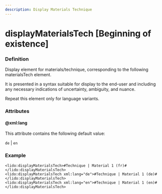 ```yaml
---
description: Display Materials Technique
---
```


# displayMaterialsTech \[Beginning of existence\]

### Definition

Display element for materials/technique, corresponding to the following materialsTech element.

It is presented in a syntax suitable for display to the end-user and including any necessary indications of uncertainty, ambiguity, and nuance.

Repeat this element only for language variants.

### Attributes

#### @xml:lang

This attribute contains the following default value:

`de` \| `en`

### Example

```markup
<lido:displayMaterialsTech>#Technique | Material 1 (fr)#</lido:displayMaterialsTech>
<lido:displayMaterialsTech xml:lang="de">#Technique | Material 1 (de)#</lido:displayMaterialsTech>
<lido:displayMaterialsTech xml:lang="en">#Technique | Material 1 (en)#</lido:displayMaterialsTech>
```

